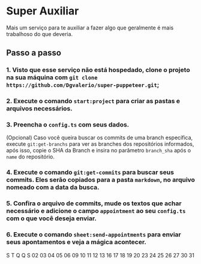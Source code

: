 # Super Auxiliar
Mais um serviço para te auxiliar a fazer algo que geralmente é mais trabalhoso do que deveria.

## Passo a passo
### 1. Visto que esse serviço não está hospedado, clone o projeto na sua máquina com `git clone https://github.com/Dgvalerio/super-puppeteer.git`;
### 2. Execute o comando `start:project` para criar as pastas e arquivos necessários.
### 3. Preencha o `config.ts` com seus dados.
(Opcional) Caso você queira buscar os commits de uma branch específica, execute `git:get-branchs` para ver as branches dos repositórios informados, após isso, copie o SHA da Branch e insira no parâmetro `branch_sha` após o `name` do repositório.
### 4. Execute o comando `git:get-commits` para buscar seus commits. Eles serão copiados para a pasta `markdown`, no arquivo nomeado com a data da busca.
### 5. Confira o arquivo de commits, mude os textos que achar necessário e adicione o campo `appointment` ao seu `config.ts` com o que você deseja enviar.
### 6. Execute o comando `sheet:send-appointments` para enviar seus apontamentos e veja a mágica acontecer.

S  T  Q  Q  S
02 03 04 05 06
09 10 11 12 13
16 17 18 19 20
23 24 25 26 27
30 31
